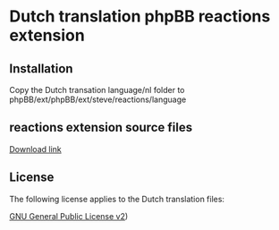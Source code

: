 # Dutch translation phpBB reactions extension

## Installation

Copy the Dutch transation language/nl folder to phpBB/ext/phpBB/ext/steve/reactions/language

## reactions extension source files

[Download link](https://github.com/Steven-C-18/reactions/tree/main)

## License

The following license applies to the Dutch translation files:

[GNU General Public License v2](license.txt))
